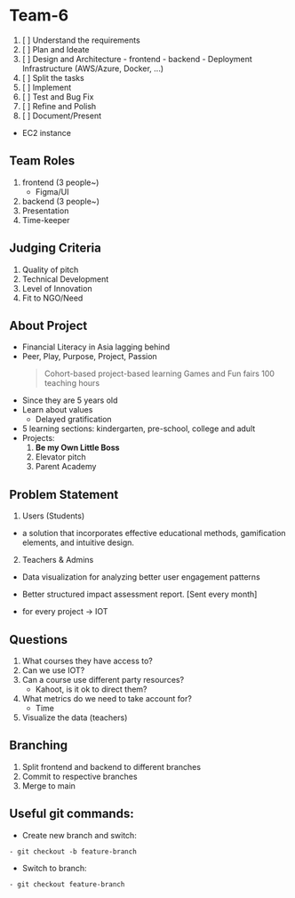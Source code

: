 # Team-6

1. [ ] Understand the requirements
2. [ ] Plan and Ideate
3. [ ] Design and Architecture - frontend - backend - Deployment Infrastructure (AWS/Azure, Docker, ...)
4. [ ] Split the tasks
5. [ ] Implement
6. [ ] Test and Bug Fix
7. [ ] Refine and Polish
8. [ ] Document/Present

- EC2 instance

## Team Roles

1. frontend (3 people~)
   - Figma/UI
2. backend (3 people~)
3. Presentation
4. Time-keeper

## Judging Criteria

1. Quality of pitch
2. Technical Development
3. Level of Innovation
4. Fit to NGO/Need

## About Project

- Financial Literacy in Asia lagging behind
- Peer, Play, Purpose, Project, Passion
  > Cohort-based project-based learning
  > Games and Fun fairs
  > 100 teaching hours
- Since they are 5 years old
- Learn about values
  - Delayed gratification
- 5 learning sections: kindergarten, pre-school, college and adult
- Projects:
  1. **Be my Own Little Boss**
  2. Elevator pitch
  3. Parent Academy

## Problem Statement

1. Users (Students)

- a solution that incorporates effective educational methods, gamification elements, and intuitive design.

2. Teachers & Admins

- Data visualization for analyzing better user engagement patterns
- Better structured impact assessment report. [Sent every month]

- for every project -> IOT

## Questions

1. What courses they have access to?
2. Can we use IOT?
3. Can a course use different party resources?
   - Kahoot, is it ok to direct them?
4. What metrics do we need to take account for?
   - Time
5. Visualize the data (teachers)

## Branching

1. Split frontend and backend to different branches
2. Commit to respective branches
3. Merge to main

## Useful git commands:

- Create new branch and switch:

```
- git checkout -b feature-branch
```

- Switch to branch:

```
- git checkout feature-branch
```
